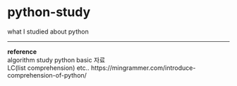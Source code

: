 # python-study
what I studied about python <br>



<hr>
<p>
  <b>reference</b> <br>
  algorithm study python basic 자료<br>
  LC(list comprehension) etc.. https://mingrammer.com/introduce-comprehension-of-python/
</p>
